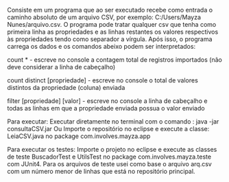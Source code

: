 Consiste em um programa que ao ser executado recebe como entrada o caminho absoluto de um arquivo CSV, por exemplo: C:/Users/Mayza Nunes/arquivo.csv. O programa pode tratar qualquer csv que tenha como primeira linha as propriedades e as linhas restantes os valores respectivos às propriedades tendo como separador a vírgula. Após isso, o programa carrega os dados e os comandos abeixo podem ser interpretados:

count * - escreve no console a contagem total de registros importados (não deve considerar a linha de cabeçalho)

count distinct [propriedade] - escreve no console o total de valores distintos da propriedade (coluna) enviada

filter [propriedade] [valor] - escreve no console a linha de cabeçalho e todas as linhas em que a propriedade enviada possua o valor enviado

Para executar:
Executar diretamente no terminal com o comando : java -jar consultaCSV.jar
Ou
Importe o repositório no eclipse e execute a classe: LeiaCSV.java no package com.involves.mayza.app

Para executar os testes: 
Importe o projeto no eclipse e execute as classes de teste  BuscadorTest e UtilsTest no package com.involves.mayza.teste com JUnit4. Para os arquivos de teste usei como base o arquivo arq.csv com um número menor de linhas que está no repositório principal.



